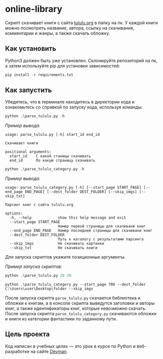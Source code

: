 # online-library

Cкрипт скачивает книги с сайта [tululu.org](https://tululu.org/) в папку на пк. У каждой книги можно посмотреть название, автора, ссылку на скачивание, комментарии и жанры, а также скачать обложку. 

## Как установить

Python3 должен быть уже установлен. Склонируйте репозиторий на пк, а затем используйте pip для установки зависимостей:

```python
pip install -r requirements.txt
```

## Как запустить

Убедитесь, что в терминале находитесь в директории кода и ознакомьтесь со справкой по запуску кода, используя команды:

```python
python .\parse_tululu.py -h
```
_Пример вывода:_

```
usage: parse_tululu.py [-h] start_id end_id

Скачивает книги

positional arguments:
  start_id    C какой станицы скачивать
  end_id      По какую страницу скачивать
```

```python
python .\parse_tululu_category.py -h
```
_Пример вывода:_

```
usage: parse_tululu_category.py [-h] [--start_page START_PAGE] [--end_page END_PAGE] [--dest_folder DEST_FOLDER] [--skip_imgs] [--skip_txt]
                                                                                                                                           
Парсинг книг с сайта tululu.org                                                                                                            
                                                                                                                                           
options:                                                                                                                                   
  -h, --help            show this help message and exit                                                                                    
  --start_page START_PAGE                                                                                                                  
                        Номер первой страницы для скачивани книг                                                                           
  --end_page END_PAGE   Номер последней страницы для скачивани книг                                                                        
  --dest_folder DEST_FOLDER                                                                                                                
                        Путь к каталогу с результатами парсинга                                                                            
  --skip_imgs           Не скачивать картинки                                                                                              
  --skip_txt            Не скачивать книги  
```
Для запуска скриптов укажите позиционные аргументы.

_Пример запуска скриптов:_

```python
python .\parse_tululu.py 20 30
```

```
python .\parse_tululu_category.py --start_page 700 --dest_folder C:\Users\user\Desktop\folder --skip_imgs
```

После запуска скрипта `parse_tululu.py` скачается библиотека и обложки к книгам, а в консоле скрипта выведутся заголовки и авторы книг, а также идентификаторы книг, которые невозможно скачать. После запуска скрипта `parse_tululu_category.py` скачиваются обложки и книги из категории фантастики по заданному пути.

## Цель проекта

Код написан в учебных целях — это урок в курсе по Python и веб-разработке на сайте [Devman](https://dvmn.org).